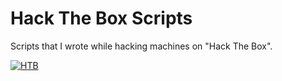 # Hack The Box Scripts

Scripts that I wrote while hacking machines on "Hack The Box".

[![HTB](https://www.hackthebox.eu/badge/image/091925)](https://www.hackthebox.eu/profile/91925)
